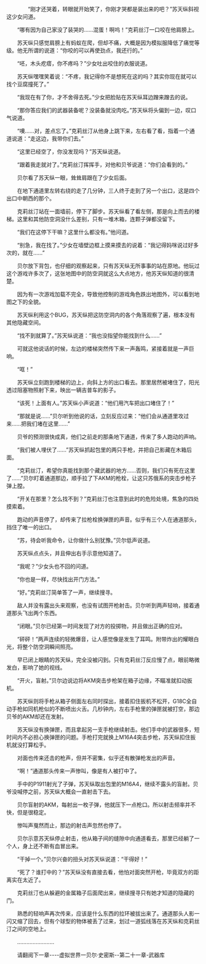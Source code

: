 <div class="read-content j_readContent" id="">
                <p>　　　　“刚才还哭着，转眼就开始笑了，你刚才哭都是装出来的吧？”苏天纵斜视这少女问道。<p>　　“哪有因为自己家没了装哭的……混蛋！啊呜！”克莉丝汀一口咬在他肩膀上。<p>　　苏天纵只感觉肩膀上有蚂蚁在爬，但却不痛，大概是因为模拟服降低了痛觉等级。他无所谓的说道：“你咬的可以再使劲点，我还行的。”<p>　　“呸，木头疙瘩，你不疼吗？”少女吐出咬住的衣服说道。<p>　　苏天纵嘿嘿笑着说：“不疼，我记得你不是想死在这的吗？其实你现在就可以找个豆腐撞死了。”<p>　　“我现在有了你，才不舍得去死。”少女把脸贴在苏天纵耳边蹭来蹭去的说。<p>　　“那你答应我们的武器装备呢？没装备就没肉吃。”苏天纵将头偏到一边，叹口气说道。<p>　　“噢……对，差点忘了。”克莉丝汀从他身上跳下来，左右看了看，指着一个通道说道：“走这边，我带你们去。”<p>　　“这里已经空了，你没发现吗？”苏天纵说道。<p>　　“跟着我走就对了。”克莉丝汀挥挥手，对他和贝爷说道：“你们会看到的。”<p>　　贝尔看了苏天纵一眼，耸耸肩跟在了少女后面。<p>　　在地下通道里左转右绕的走了几分钟，三人终于走到了另一个出口，这是四个出口中朝西的那个。<p>　　克莉丝汀站在一面墙前，停下了脚步。苏天纵看了看左侧，那是向上而去的楼梯。这里和其他防空洞没什么差别，只有一堆木箱，连颗子弹都没留下。<p>　　“我们在这停下干嘛？这里什么都没有。”他问道。<p>　　“别急，我在找了。”少女在墙壁边框上摸来摸去的说着：“我记得妈咪说过好多次的，就在……”<p>　　贝尔放下背包，也仔细的观察起来，只有苏天纵无所事事的站在原地。他玩过这个游戏许多次了，这张地图中的防空洞就这么大点地方，他苏天纵知道的很清楚。<p>　　因为有一次游戏加载不完全，导致他控制的游戏角色跌出地图外，可以看到地图之下的全貌。<p>　　苏天纵利用这个BUG，苏天纵把这防空洞内的各个角落观察了遍，根本没有其他隐藏空间。<p>　　“找不到就算了。”苏天纵说道：“我也没指望你能找到什么……”<p>　　可就这他说话的时候，左边的楼梯突然传下来一声轰鸣，紧接着就是一声巨响。<p>　　“哐！”<p>　　苏天纵立刻跑到楼梯的边上，向斜上方的出口看去。那里居然被堵住了，阳光透过阻塞物照射下来，映出一辆吉普车的影子。<p>　　“该死！上面有人。”苏天纵小声说道：“他们用汽车把出口堵住了！”<p>　　“那就是说……”贝尔听到他说的话，立刻反应过来：“他们会从通道里攻过来……把我们堵在这里……”<p>　　贝爷的预测很快成真，他们之前走的那条地下通道，传来了多人跑动的声响。<p>　　“我们被人埋伏了……”苏天纵抓起包里的两只手枪，并把自己影藏在木箱后面。<p>　　“克莉丝汀，希望你真能找到那个藏武器的地方……否则，我们只有死在这里了……”贝尔盯着通道那边，顺手拉了下AKM的枪栓，让这只苏俄系的突击步枪子弹上膛。<p>　　“开关在那里？怎么找不到？”克莉丝汀也注意到此时的危险处境，焦急的四处摸索着。<p>　　跑动的声音停了，却传来了拉枪栓换弹匣的声音。似乎有三个人在通道那头，挡住了唯一的出口。<p>　　“苏，待会听我命令，让你做什么别犹豫。”贝尔低声说道。<p>　　苏天纵点点头，并且伸出右手示意他知道了。<p>　　“我呢？”少女头也不回的问道。<p>　　“你也是一样，尽快找出开门方法。”<p>　　“好。”克莉丝汀简单答了一声，继续搜寻。<p>　　敌人并没有露出头来观察，也没有试图开枪射击。贝尔听到两声轻响，接着通道那头飞出两个东西。<p>　　“闭眼。”贝尔已经第一时间发现了对方的投掷物，并且做出正确的应对。<p>　　“砰砰！”两声连续的轻微爆音，让人感觉像是发生了耳鸣。附带炸出的耀眼白光，将整个防空洞瞬间照亮。<p>　　早已闭上眼睛的苏天纵，完全没被闪到。只有克莉丝汀反应慢了点，眼前略微发白，影响了她的视线。<p>　　“开火，盲射。”贝尔边说边将AKM突击步枪架在箱子边缘，不瞄准就扣动扳机。<p>　　苏天纵则将手枪从箱子侧面左右同时探出，接着扣住扳机不松开，G18C全自动手枪如同机枪似的不断喷出火舌。几秒钟内，左右手枪里的弹匣就被打空，那边贝爷的AKM却还在发射。<p>　　苏天纵没有换弹匣，而且拿起另一支手枪继续射击。他们手中的武器很多，短时间内不必担心换弹匣的问题。手枪打完就换上M16A4突击步枪，苏天纵扣住扳机就没打算松手。<p>　　对面也传来还击的枪声，但并不密集，似乎还有散弹枪发出的声音。<p>　　“啊！”通道那头传来一声惨叫，像是有人被打中了。<p>　　手中的P1911射光了子弹，苏天纵取出包里的M16A4，继续不露头的盲射。贝爷没喊停之前，苏天纵大概会一直射击下去。<p>　　贝尔盲射的AKM，每射出一枚子弹，他就压下一点枪口。所以射击频率并不快，但是很稳定。<p>　　惨叫声戛然而止，那边的射击声忽然也停了。<p>　　贝尔示意苏天纵停止射击，他从箱子间的缝隙中向通道看去，那里已经躺了一个人，身上还不断有血冒出来。<p>　　“干掉一个。”贝尔兴奋的扭头对苏天纵说道：“干得好！”<p>　　“死了？谁打中的？”苏天纵没有直接去看，他怕对面突然开枪，毕竟双方的距离实在太近了。<p>　　克莉丝汀也从躲避的金属箱子后面爬出来，继续搜寻只有她才知道的隐藏的门。<p>　　熟悉的轻响声再次传来，应该是什么东西的拉环被拔出来了。通道那头人影一闪又缩了回去，但有个球型的物体被丢了过来，划过一道弧线落在苏天纵和克莉丝汀之间的空地上。<p>　　……………………<p>　　请翻阅下一章----虚拟世界一贝尔·史密斯--第二十一章-武器库<p>　　<p> 
            </div>